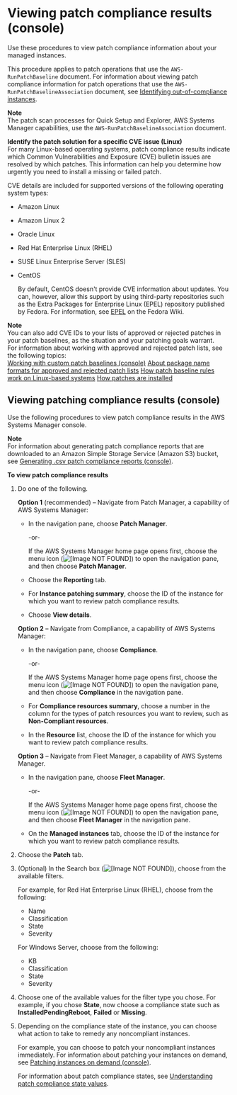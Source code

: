 # Viewing patch compliance results \(console\)<a name="viewing-patch-compliance-results"></a>

Use these procedures to view patch compliance information about your managed instances\.

This procedure applies to patch operations that use the `AWS-RunPatchBaseline` document\. For information about viewing patch compliance information for patch operations that use the `AWS-RunPatchBaselineAssociation` document, see [Identifying out\-of\-compliance instances](patch-compliance-identify.md)\.

**Note**  
The patch scan processes for Quick Setup and Explorer, AWS Systems Manager capabilities, use the `AWS-RunPatchBaselineAssociation` document\.

**Identify the patch solution for a specific CVE issue \(Linux\)**  
For many Linux\-based operating systems, patch compliance results indicate which Common Vulnerabilities and Exposure \(CVE\) bulletin issues are resolved by which patches\. This information can help you determine how urgently you need to install a missing or failed patch\.

CVE details are included for supported versions of the following operating system types:
+ Amazon Linux
+ Amazon Linux 2
+ Oracle Linux
+ Red Hat Enterprise Linux \(RHEL\)
+ SUSE Linux Enterprise Server \(SLES\)
+ CentOS

  By default, CentOS doesn't provide CVE information about updates\. You can, however, allow this support by using third\-party repositories such as the Extra Packages for Enterprise Linux \(EPEL\) repository published by Fedora\. For information, see [EPEL](https://fedoraproject.org/wiki/EPEL) on the Fedora Wiki\.

**Note**  
You can also add CVE IDs to your lists of approved or rejected patches in your patch baselines, as the situation and your patching goals warrant\.  
For information about working with approved and rejected patch lists, see the following topics:  
[Working with custom patch baselines \(console\)](sysman-patch-baseline-console.md)
[About package name formats for approved and rejected patch lists](patch-manager-approved-rejected-package-name-formats.md)
[How patch baseline rules work on Linux\-based systems](patch-manager-how-it-works-linux-rules.md)
[How patches are installed](patch-manager-how-it-works-installation.md)

## Viewing patching compliance results \(console\)<a name="viewing-patch-compliance-results-console"></a>

Use the following procedures to view patch compliance results in the AWS Systems Manager console\. 

**Note**  
For information about generating patch compliance reports that are downloaded to an Amazon Simple Storage Service \(Amazon S3\) bucket, see [Generating \.csv patch compliance reports \(console\)](patch-compliance-reports-to-s3.md)\.

**To view patch compliance results**

1. Do one of the following\.

   **Option 1** \(recommended\) – Navigate from Patch Manager, a capability of AWS Systems Manager:
   + In the navigation pane, choose **Patch Manager**\.

     \-or\-

     If the AWS Systems Manager home page opens first, choose the menu icon \(![\[Image NOT FOUND\]](http://docs.aws.amazon.com/systems-manager/latest/userguide/images/menu-icon-small.png)\) to open the navigation pane, and then choose **Patch Manager**\.
   + Choose the **Reporting** tab\.
   + For **Instance patching summary**, choose the ID of the instance for which you want to review patch compliance results\.
   + Choose **View details**\.

   **Option 2** – Navigate from Compliance, a capability of AWS Systems Manager:
   + In the navigation pane, choose **Compliance**\.

     \-or\-

     If the AWS Systems Manager home page opens first, choose the menu icon \(![\[Image NOT FOUND\]](http://docs.aws.amazon.com/systems-manager/latest/userguide/images/menu-icon-small.png)\) to open the navigation pane, and then choose **Compliance** in the navigation pane\.
   + For **Compliance resources summary**, choose a number in the column for the types of patch resources you want to review, such as **Non\-Compliant resources**\.
   + In the **Resource** list, choose the ID of the instance for which you want to review patch compliance results\.

   **Option 3** – Navigate from Fleet Manager, a capability of AWS Systems Manager\.
   + In the navigation pane, choose **Fleet Manager**\.

     \-or\-

     If the AWS Systems Manager home page opens first, choose the menu icon \(![\[Image NOT FOUND\]](http://docs.aws.amazon.com/systems-manager/latest/userguide/images/menu-icon-small.png)\) to open the navigation pane, and then choose **Fleet Manager** in the navigation pane\.
   + On the **Managed instances** tab, choose the ID of the instance for which you want to review patch compliance results\.

1. Choose the **Patch** tab\.

1. \(Optional\) In the Search box \(![\[Image NOT FOUND\]](http://docs.aws.amazon.com/systems-manager/latest/userguide/images/search-icon.png)\), choose from the available filters\.

   For example, for Red Hat Enterprise Linux \(RHEL\), choose from the following:
   + Name
   + Classification
   + State
   + Severity

    For Windows Server, choose from the following:
   + KB
   + Classification
   + State
   + Severity

1. Choose one of the available values for the filter type you chose\. For example, if you chose **State**, now choose a compliance state such as **InstalledPendingReboot**, **Failed** or **Missing**\.

1. Depending on the compliance state of the instance, you can choose what action to take to remedy any noncompliant instances\.

   For example, you can choose to patch your noncompliant instances immediately\. For information about patching your instances on demand, see [Patching instances on demand \(console\)](patch-on-demand.md)\.

   For information about patch compliance states, see [Understanding patch compliance state values](about-patch-compliance-states.md)\.